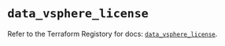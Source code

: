 # `data_vsphere_license`

Refer to the Terraform Registory for docs: [`data_vsphere_license`](https://www.terraform.io/docs/providers/vsphere/d/license).
